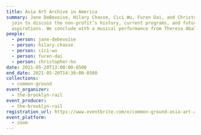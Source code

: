 ```yaml
---
title: Asia Art Archive in America
summary: Jane DeBevoise, Hilary Chasse, Cici Wu, Furen Dai, and Christopher Ho
  join to discuss the non-profit’s history, current programs, and future
  aspirations. We conclude with a musical performance from Theresa Abalos.
people:
  - person: jane-debevoise
  - person: hilary-chasse
  - person: cici-wu
  - person: furen-dai
  - person: christopher-ho
date: 2021-05-20T13:00:00-0500
end_date: 2021-05-20T14:30:00-0500
collections:
  - common-ground
event_organizer:
  - the-brooklyn-rail
event_producer:
  - the-brooklyn-rail
registration_url: https://www.eventbrite.com/e/common-ground-asia-art-archive-tickets-154449018171
event_platform:
  - zoom
---
```

